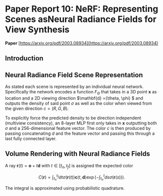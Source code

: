 # Paper Report 10: NeRF: Representing Scenes asNeural Radiance Fields for View Synthesis

**Paper** [https://arxiv.org/pdf/2003.08934](https://arxiv.org/pdf/2003.08934)

## Introduction

## Neural Radiance Field Scene Representation

As stated each scene is represented by an individual neural network.
Specifically the network encodes a function $F_{\Theta}$ that takes in a 3D point $\mathbf{x}$ as location and a 2D viewing direction $\mathbf{d} =(\theta, \phi) $ and
outputs the density of said point $\sigma$ as well as the color when viewed from the given direction $c=(R,G,B)$.

To explicitly force the predicted density to be direction independent (multiview consistency), an 8-layer MLP first only takes in $\mathbf{x}$ outputting both $\sigma$ and a
256-dimensional feature vector. The color $c$ is then produced by passing concatenating $d$ and the feature vector and passing this through a last fully connected layer.


## Volume Rendering with Neural Radiance Fields

A ray $\mathbf{r}(t)=\mathbf{o} + t\mathbf{d}$ with $t\in[t_n, t_f]$ is assigned the expected color 

$$ C(\mathbf{r})=\int_{t_n}^{t_f} dt\sigma(\mathbf{r}(t))\mathbf{c}(t, \mathbf{d}) \exp\left(-\int_{t_n}^t ds \sigma(\mathbf{r}(s)) \right). $$

The integral is approximated using probabilistic quadrature.

